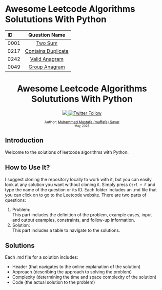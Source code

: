 # Awesome Leetcode Algorithms Solututions With Python

| ID   |                             Question Name                             |
| :--- | :-------------------------------------------------------------------: |
| 0001 |                 [Two Sum](0001-two-sum/q-two-sum.md)                  |
| 0217 | [Contains Duplicate](0217-contains-duplicate/q-contains-duplicate.md) |
| 0242 |        [Valid Anagram](0242-valid-anagram/q-valid-anagram.md)         |
| 0049 |          [Group Anagram](0049-group-anagram/q-group-anagram.md)          |

<div align="center">
  <h1>Awesome Leetcode Algorithms Solututions With Python</h1>
  <a class="header-badge" target="_blank" href="https://www.linkedin.com/in/muffafa/">
    <img src="https://img.shields.io/badge/style--5eba00.svg?label=LinkedIn&logo=linkedin&style=social">
  </a>
  <a class="header-badge" target="_blank" href="https://twitter.com/muffafa">
    <img alt="Twitter Follow" src="https://img.shields.io/twitter/follow/muffafa?style=social">
  </a>

  <sub>Author:
    <a href="https://linktr.ee/muffafa" target="_blank">Muhammed Mustafa (muffafa) Savar</a><br>
    <small> May, 2023</small>
  </sub>
</div>

## Introduction

Welcome to the solutions of leetcode algorithms with Python.

## How to Use It?

I suggest cloning the repository locally to work with it, but you can easily look at any solution you want without cloning it. Simply press `Ctrl + F` and type the name of the question or its ID. Each folder includes an .md file that you can click on to go to the Leetcode website. There are two parts of questions:

1. Problem: </br> This part includes the definition of the problem, example cases, input and output examples, constraints, and follow-up information.
2. Solution: </br> This part includes a table to navigate to the solutions.

## Solutions

Each .md file for a solution includes:

- Header (that navigates to the online explanation of the solution)
- Approach (describing the approach to solving the problem)
- Complexity (determining the time and space complexity of the solution)
- Code (the actual solution to the problem)
